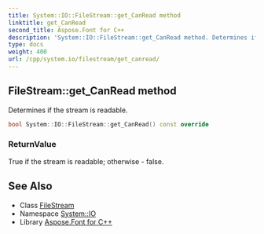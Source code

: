 ```yaml
---
title: System::IO::FileStream::get_CanRead method
linktitle: get_CanRead
second_title: Aspose.Font for C++
description: 'System::IO::FileStream::get_CanRead method. Determines if the stream is readable in C++.'
type: docs
weight: 400
url: /cpp/system.io/filestream/get_canread/
---
```

## FileStream::get_CanRead method


Determines if the stream is readable.

```cpp
bool System::IO::FileStream::get_CanRead() const override
```


### ReturnValue

True if the stream is readable; otherwise - false.

## See Also

* Class [FileStream](../)
* Namespace [System::IO](../../)
* Library [Aspose.Font for C++](../../../)
